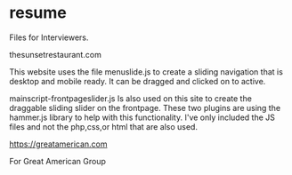 # resume
Files for Interviewers.

thesunsetrestaurant.com

This website uses the file menuslide.js to create a sliding navigation that is desktop and mobile ready. It can be dragged and clicked on to active. 

mainscript-frontpageslider.js Is also used on this site to create the draggable sliding slider on the frontpage. These two plugins are using the hammer.js library to help with this functionality. 
I've only included the JS files and not the php,css,or html that are also used.


https://greatamerican.com

For Great American Group
